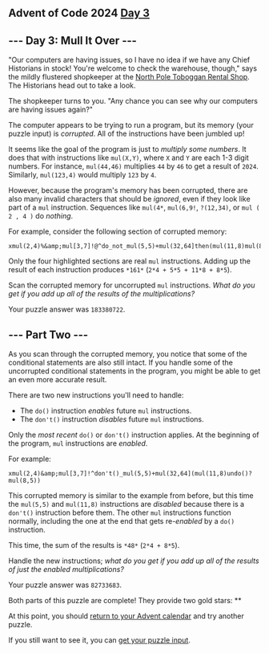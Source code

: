 ## Advent of Code 2024 [Day 3](https://adventofcode.com/2024/day/3)

\--- Day 3: Mull It Over ---
----------

"Our computers are having issues, so I have no idea if we have any Chief Historians in stock! You're welcome to check the warehouse, though," says the mildly flustered shopkeeper at the [North Pole Toboggan Rental Shop](/2020/day/2). The Historians head out to take a look.

The shopkeeper turns to you. "Any chance you can see why our computers are having issues again?"

The computer appears to be trying to run a program, but its memory (your puzzle input) is *corrupted*. All of the instructions have been jumbled up!

It seems like the goal of the program is just to *multiply some numbers*. It does that with instructions like `mul(X,Y)`, where `X` and `Y` are each 1-3 digit numbers. For instance, `mul(44,46)` multiplies `44` by `46` to get a result of `2024`. Similarly, `mul(123,4)` would multiply `123` by `4`.

However, because the program's memory has been corrupted, there are also many invalid characters that should be *ignored*, even if they look like part of a `mul` instruction. Sequences like `mul(4*`, `mul(6,9!`, `?(12,34)`, or `mul ( 2 , 4 )` do *nothing*.

For example, consider the following section of corrupted memory:

```
xmul(2,4)%&amp;mul[3,7]!@^do_not_mul(5,5)+mul(32,64]then(mul(11,8)mul(8,5))
```

Only the four highlighted sections are real `mul` instructions. Adding up the result of each instruction produces `*161*` (`2*4 + 5*5 + 11*8 + 8*5`).

Scan the corrupted memory for uncorrupted `mul` instructions. *What do you get if you add up all of the results of the multiplications?*

Your puzzle answer was `183380722`.

\--- Part Two ---
----------

As you scan through the corrupted memory, you notice that some of the conditional statements are also still intact. If you handle some of the uncorrupted conditional statements in the program, you might be able to get an even more accurate result.

There are two new instructions you'll need to handle:

* The `do()` instruction *enables* future `mul` instructions.
* The `don't()` instruction *disables* future `mul` instructions.

Only the *most recent* `do()` or `don't()` instruction applies. At the beginning of the program, `mul` instructions are *enabled*.

For example:

```
xmul(2,4)&amp;mul[3,7]!^don't()_mul(5,5)+mul(32,64](mul(11,8)undo()?mul(8,5))
```

This corrupted memory is similar to the example from before, but this time the `mul(5,5)` and `mul(11,8)` instructions are *disabled* because there is a `don't()` instruction before them. The other `mul` instructions function normally, including the one at the end that gets re-*enabled* by a `do()` instruction.

This time, the sum of the results is `*48*` (`2*4 + 8*5`).

Handle the new instructions; *what do you get if you add up all of the results of just the enabled multiplications?*

Your puzzle answer was `82733683`.

Both parts of this puzzle are complete! They provide two gold stars: \*\*

At this point, you should [return to your Advent calendar](/2024) and try another puzzle.

If you still want to see it, you can [get your puzzle input](3/input).

